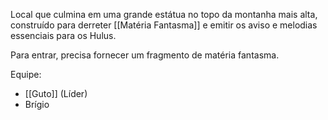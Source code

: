 
Local que culmina em uma grande estátua no topo da montanha mais alta, construído para derreter [[Matéria Fantasma]] e emitir os aviso e melodias essenciais para os Hulus.

Para entrar, precisa fornecer um fragmento de matéria fantasma.

Equipe:

- [[Guto]] (Líder)
- Brígio